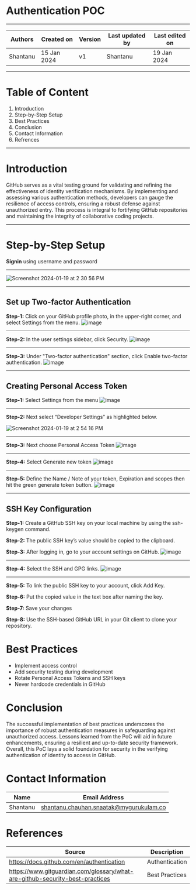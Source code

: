 # Authentication POC
***

|   Authors        |  Created on   |  Version   | Last updated by | Last edited on |
| -----------------| --------------| -----------|---------------- | -------------- |
| Shantanu  | 15 Jan 2024   |     v1     | Shantanu  | 19 Jan 2024    |
***

# Table of Content
1. Introduction
2. Step-by-Step Setup
3. Best Practices
4. Conclusion
5. Contact Information
6. Refrences
***

# Introduction
GitHub serves as a vital testing ground for validating and refining the effectiveness of identity verification mechanisms. By implementing and assessing various authentication methods, developers can gauge the resilience of access controls, ensuring a robust defense against unauthorized entry. This process is integral to fortifying GitHub repositories and maintaining the integrity of collaborative coding projects.
***

# Step-by-Step Setup
**Signin** using username and password 
***
![Screenshot 2024-01-19 at 2 30 56 PM](https://github.com/avengers-p7/Documentation/assets/156056364/3163d867-e81d-4106-958e-0782a29e088b)
***

## Set up Two-factor Authentication
**Step-1:** Click on your GitHub profile photo, in the upper-right corner, and select Settings from the menu.
![image](https://github.com/avengers-p7/Documentation/assets/156056364/3d0a8d22-dc24-41ab-b3b1-a4b5a227040e)
***

**Step-2:** In the user settings sidebar, click Security.
![image](https://github.com/avengers-p7/Documentation/assets/156056364/b1d301c7-1e89-4f70-9d3b-e52ddf174e39)
***

**Step-3:** Under "Two-factor authentication" section, click Enable two-factor authentication.
![image](https://github.com/avengers-p7/Documentation/assets/156056364/59265454-41b4-467a-bfba-4830ab0fb78c)
***

## Creating Personal Access Token
**Step-1:** Select Settings from the menu
![image](https://github.com/avengers-p7/Documentation/assets/156056364/0549a08b-3ed4-439a-ad58-3f1110bec1cf)
***

**Step-2:** Next select “Developer Settings” as highlighted below.

![Screenshot 2024-01-19 at 2 54 16 PM](https://github.com/avengers-p7/Documentation/assets/156056364/573eeef8-54e1-42b5-9e3d-76ad53a4b43d)
***

**Step-3:** Next choose Personal Access Token
![image](https://github.com/avengers-p7/Documentation/assets/156056364/dc0e163c-8a35-41b7-a285-be7dc23ade17)
***

**Step-4:** Select Generate new token
![image](https://github.com/avengers-p7/Documentation/assets/156056364/c9eb825a-d8ad-41bf-bf75-25d9b6ea302c)
***

**Step-5:** Define the Name / Note of your token, Expiration and scopes then hit the green generate token button.
![image](https://github.com/avengers-p7/Documentation/assets/156056364/3bb48bcf-270c-4dfe-8d99-1411febae70a)
***

## SSH Key Configuration
**Step-1:** Create a GitHub SSH key on your local machine by using the ssh-keygen command.

**Step-2:** The public SSH key’s value should be copied to the clipboard.

**Step-3:** After logging in, go to your account settings on GitHub.
![image](https://github.com/avengers-p7/Documentation/assets/156056364/bf261024-cbfc-4d0c-8225-4cd2ce37f919)
***

**Step-4:** Select the SSH and GPG links.
![image](https://github.com/avengers-p7/Documentation/assets/156056364/944b6b15-c2ac-43bc-9362-a614bb952a2d)
***

**Step-5:** To link the public SSH key to your account, click Add Key.

**Step-6:** Put the copied value in the text box after naming the key.

**Step-7:** Save your changes

**Step-8:** Use the SSH-based GitHub URL in your Git client to clone your repository.

# Best Practices
* Implement access control
* Add security testing during development
* Rotate Personal Access Tokens and SSH keys
* Never hardcode credentials in GitHub

# Conclusion
The successful implementation of best practices underscores the importance of robust authentication measures in safeguarding against unauthorized access. Lessons learned from the PoC will aid in future enhancements, ensuring a resilient and up-to-date security framework. Overall, this PoC lays a solid foundation for security in the verifying authentication of identity to access in GitHub. 

# Contact Information
| Name | Email Address |
| ---- | ------------- |
| Shantanu  | shantanu.chauhan.snaatak@mygurukulam.co |
# References
| Source | Description  | 
| -------- | ------- | 
| https://docs.github.com/en/authentication | Authentication |
| https://www.gitguardian.com/glossary/what-are-github-security-best-practices | Best Practices |
